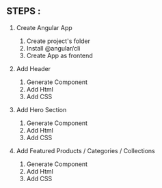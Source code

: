 ## STEPS : 

1. Create Angular App
   1. Create project's folder
   2. Install @angular/cli
   3. Create App as frontend

2. Add Header
   1. Generate Component
   2. Add Html
   3. Add CSS

3. Add Hero Section
   1. Generate Component
   2. Add Html
   3. Add CSS

4. Add Featured Products / Categories / Collections
   1. Generate Component
   2. Add Html
   3. Add CSS
